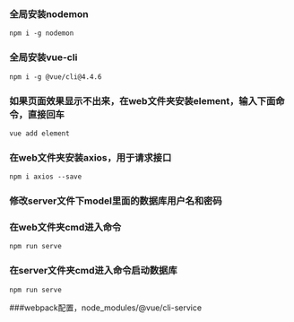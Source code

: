 ### 全局安装nodemon
```
npm i -g nodemon
```

### 全局安装vue-cli
```
npm i -g @vue/cli@4.4.6
```

### 如果页面效果显示不出来，在web文件夹安装element，输入下面命令，直接回车
```
vue add element
```

### 在web文件夹安装axios，用于请求接口
```
npm i axios --save
```

### 修改server文件下model里面的数据库用户名和密码


### 在web文件夹cmd进入命令
```
npm run serve
```

### 在server文件夹cmd进入命令启动数据库
```
npm run serve
```



###webpack配置，node_modules/@vue/cli-service